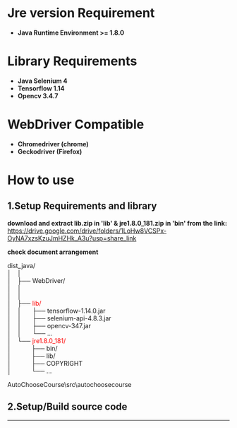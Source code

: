 # Jre version Requirement

* **Java Runtime Environment >= 1.8.0**

# Library Requirements

* **Java Selenium 4**
* **Tensorflow 1.14**
* **Opencv 3.4.7**

# WebDriver Compatible

* **Chromedriver (chrome)**
* **Geckodriver (Firefox)**

# How to use 

## **1.Setup Requirements and library**  
**download and extract lib.zip in 'lib' & jre1.8.0_181.zip in 'bin' from the link:**  
https://drive.google.com/drive/folders/1LoHw8VCSPx-OyNA7xzsKzuJmHZHk_A3u?usp=share_link

**check document arrangement**  

dist_java/  
 │&emsp;│     
 │&emsp;├── WebDriver/  
 │&emsp;│   
 │&emsp;│     
 │&emsp;├── <font color="#f00">lib/</font>  
 │&emsp;│&emsp;&ensp;&nbsp;├── tensorflow-1.14.0.jar  
 │&emsp;│&emsp;&ensp;&nbsp;├── selenium-api-4.8.3.jar  
 │&emsp;│&emsp;&ensp;&nbsp;├── opencv-347.jar  
 │&emsp;│&emsp;&ensp;&nbsp;└── ...  
 │&emsp;└── <font color="#f00">jre1.8.0_181/</font>    
 │&emsp;&emsp;&ensp;&ensp;&nbsp;├── bin/  
 │&emsp;&emsp;&ensp;&ensp;&nbsp;├── lib/  
 │&emsp;&emsp;&ensp;&ensp;&nbsp;├── COPYRIGHT  
 │&emsp;&emsp;&ensp;&ensp;&nbsp;└── ...  
 
 AutoChooseCourse\src\autochoosecourse
 
 ## **2.Setup/Build source code**  
**** 
